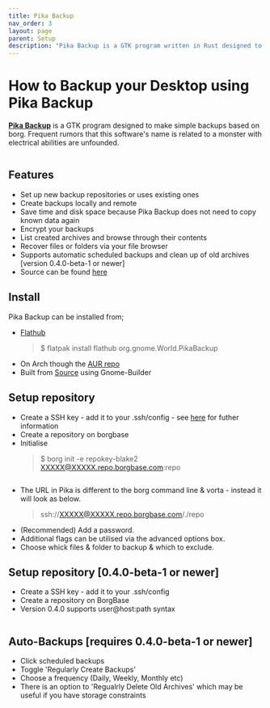 ```yaml
---
title: Pika Backup
nav_order: 3
layout: page
parent: Setup
description: "Pika Backup is a GTK program written in Rust designed to make simple backups based on borg."
---
```

# How to Backup your Desktop using Pika Backup
**[Pika Backup](https://apps.gnome.org/app/org.gnome.World.PikaBackup/)** is a GTK program designed to make simple backups based on borg. Frequent rumors that this software's name is related to a monster with electrical abilities are unfounded.

<img src="baseUI" alt="">

## Features

 - Set up new backup repositories or uses existing ones
 - Create backups locally and remote
 - Save time and disk space because Pika Backup does not need to copy known data again
 - Encrypt your backups
 - List created archives and browse through their contents
 - Recover files or folders via your file browser
 - Supports automatic scheduled backups and clean up of old archives [version 0.4.0-beta-1 or newer] 
 - Source can be found [here](https://gitlab.gnome.org/World/pika-backup)

## Install

Pika Backup can be installed from;
 - [Flathub](https://flathub.org/apps/details/org.gnome.World.PikaBackup) 
 	> $ flatpak install flathub org.gnome.World.PikaBackup
 - On Arch though the [AUR repo](https://aur.archlinux.org/packages/pika-backup)
 - Built from [Source](https://gitlab.gnome.org/World/pika-backup) using Gnome-Builder
 
## Setup repository

 - Create a SSH key - add it to your .ssh/config - see [here](https://docs.borgbase.com/setup/cli/#step-3-create-and-assign-ssh-key-for-authentication) for futher information
 - Create a repository on borgbase 
 - Initialise 
	> $ borg init -e repokey-blake2 XXXXX@XXXXX.repo.borgbase.com:repo
 
 <img src="addRepoUI" alt="">
 
 - The URL in Pika is different to the borg command line & vorta - instead it will look as below.
   	> ssh://XXXXX@XXXXX.repo.borgbase.com/./repo
 - (Recommended) Add a password. 
 - Additional flags can be utilised via the advanced options box.
 - Choose whick files & folder to backup & which to exclude. 

## Setup repository [0.4.0-beta-1 or newer]
 - Create a SSH key - add it to your .ssh/config
 - Create a repository on BorgBase
 - Version 0.4.0 supports user@host:path syntax
<img src="userHostSupportBeta" alt="">

## Auto-Backups [requires 0.4.0-beta-1 or newer]
 - Click scheduled backups
 - Toggle 'Regularly Create Backups'
 - Choose a frequency (Daily, Weekly, Monthly etc)
 - There is an option to 'Regualrly Delete Old Archives' which may be useful if you have storage constraints
<img src="backupScheduleBeta" alt="">
